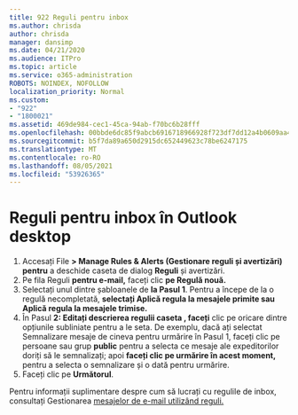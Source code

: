 ```yaml
---
title: 922 Reguli pentru inbox
ms.author: chrisda
author: chrisda
manager: dansimp
ms.date: 04/21/2020
ms.audience: ITPro
ms.topic: article
ms.service: o365-administration
ROBOTS: NOINDEX, NOFOLLOW
localization_priority: Normal
ms.custom:
- "922"
- "1800021"
ms.assetid: 469de984-cec1-45ca-94ab-f70bc6b28fff
ms.openlocfilehash: 00bbde6dc85f9abcb6916718966928f723df7dd12a4b0609aa454ac3c9bdb3e3
ms.sourcegitcommit: b5f7da89a650d2915dc652449623c78be6247175
ms.translationtype: MT
ms.contentlocale: ro-RO
ms.lasthandoff: 08/05/2021
ms.locfileid: "53926365"
---
```

# <a name="inbox-rules-in-outlook-desktop"></a>Reguli pentru inbox în Outlook desktop

1. Accesați File **> Manage Rules & Alerts (Gestionare reguli și avertizări) pentru** a deschide caseta de dialog **Reguli** și avertizări.
2. Pe fila Reguli **pentru e-mail,** faceți clic **pe Regulă nouă.**
3. Selectați unul dintre șabloanele de **la Pasul 1**. Pentru a începe de la o regulă necompletată, **selectați Aplică regula la mesajele primite sau Aplică regula la mesajele trimise.**
4. În Pasul **2: Editați descrierea regulii caseta , faceți** clic pe oricare dintre opțiunile subliniate pentru a le seta. De exemplu, dacă  ați selectat Semnalizare mesaje de cineva pentru urmărire în Pasul 1, faceți clic pe persoane sau grup **public** pentru a selecta ce mesaje ale expeditorilor doriți să le semnalizați; apoi **faceți clic pe urmărire în acest moment,** pentru a selecta o semnalizare și o dată pentru urmărire.
5. Faceți clic pe **Următorul**.

Pentru informații suplimentare despre cum să lucrați cu regulile de inbox, consultați Gestionarea [mesajelor de e-mail utilizând reguli.](https://support.office.com/article/manage-email-messages-by-using-rules-c24f5dea-9465-4df4-ad17-a50704d66c59)
